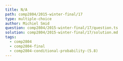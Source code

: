 ```yaml
---
title: N/A
path: comp2804/2015-winter-final/17
type: multiple-choice
author: Michiel Smid
question: comp2804/2015-winter-final/17/question.ts
solution: comp2804/2015-winter-final/17/solution.md
tags:
  - comp2804
  - comp2804-final
  - comp2804-conditional-probability-(5.8)
---
```

